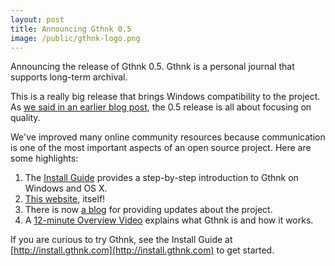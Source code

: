 ```yaml
---
layout: post
title: Announcing Gthnk 0.5
image: /public/gthnk-logo.png
---
```


Announcing the release of Gthnk 0.5.  Gthnk is a personal journal that supports long-term archival.

This is a really big release that brings Windows compatibility to the project.
As [we said in an earlier blog post](/2017/11/23/windows-compatibility/), the 0.5 release is all about focusing on quality.

We've improved many online community resources because communication is one of the most important aspects of an open source project.
Here are some highlights:

1. The [Install Guide](http://install.gthnk.com) provides a step-by-step introduction to Gthnk on Windows and OS X.
2. [This website](http://www.gthnk.com), itself!
3. There is now [a blog](http://blog.gthnk.com) for providing updates about the project.
4. A [12-minute Overview Video](https://youtu.be/3kSezng9xyg) explains what Gthnk is and how it works.

If you are curious to try Gthnk, see the Install Guide at [http://install.gthnk.com](http://install.gthnk.com) to get started.
